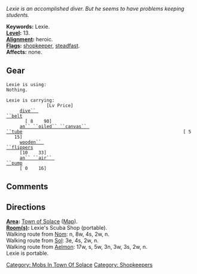 *Lexie is an accomplished diver. But he seems to have problems keeping
students.*

**Keywords:** Lexie.  
**[Level](Level "wikilink"):** 13.  
**[Alignment](Alignment "wikilink"):** heroic.  
**[Flags](:Category:_Mob_Types "wikilink"):**
[shopkeeper](:Category:_Shopkeepers "wikilink"),
[steadfast](Sentinel_Mobs "wikilink").  
**Affects:** none.  

## Gear

`Lexie is using:`  
`Nothing.`

`Lexie is carrying:                                                                   [Lv Price]`  
`     `[`dive`` ``belt`](Dive_Belt "wikilink")`                                                                       [ 8    90]`  
`     `[`an`` ``oiled`` ``canvas`` ``tube`](Oiled_Canvas_Tube "wikilink")`                                                            [ 5    15]`  
`     `[`wooden`` ``flippers`](Wooden_Flippers "wikilink")`                                                                 [10    33]`  
`     `[`an`` ``air`` ``pump`](Air_Pump "wikilink")`                                                                     [ 0    16]`

## Comments

## Directions

**[Area](:Category:_Areas "wikilink"):** [Town of
Solace](:Category:_Town_Of_Solace "wikilink")
([Map](Town_Of_Solace_Map "wikilink")).  
**[Room(s)](:Category:_Rooms "wikilink"):** Lexie's Scuba Shop
(portable).  
Walking route from [Nom](Nom "wikilink"): n, 8w, 4s, 2w, n.  
Walking route from [Sol](Sol "wikilink"): 3e, 4s, 2w, n.  
Walking route from [Aelmon](Aelmon "wikilink"): 17w, s, 5w, 3n, 3w, 3s,
2w, n.  
Lexie is portable.  

[Category: Mobs In Town Of
Solace](Category:_Mobs_In_Town_Of_Solace "wikilink") [Category:
Shopkeepers](Category:_Shopkeepers "wikilink")
